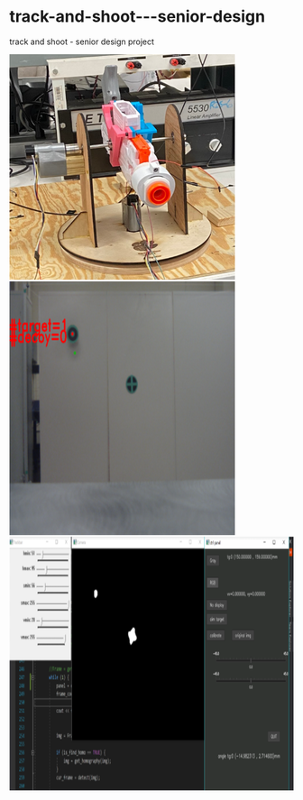 # track-and-shoot---senior-design
track and shoot - senior design project


<img src="/img/gun.png" width="400" height="400"> <img src="/img/cv_detect_res.png" width="400" height="450">
<img src="/img/cv_subsys.png" width="900" height="450">

